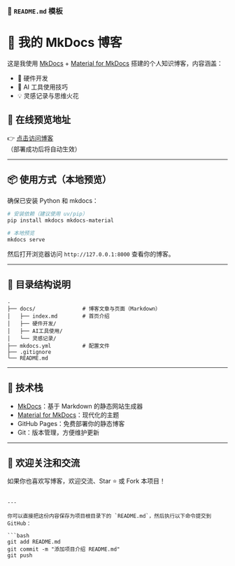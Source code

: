 ### 📄 `README.md` 模板

# 📝 我的 MkDocs 博客

这是我使用 [MkDocs](https://www.mkdocs.org/) + [Material for MkDocs](https://squidfunk.github.io/mkdocs-material/) 搭建的个人知识博客，内容涵盖：

- 🔧 硬件开发  
- 🤖 AI 工具使用技巧  
- 💡 灵感记录与思维火花  


## 🚀 在线预览地址

👉 [点击访问博客](https://martin666888.github.io/martin_page/)  
（部署成功后将自动生效）

---

## 📦 使用方式（本地预览）

确保已安装 Python 和 mkdocs：

```bash
# 安装依赖（建议使用 uv/pip）
pip install mkdocs mkdocs-material

# 本地预览
mkdocs serve
```

然后打开浏览器访问 `http://127.0.0.1:8000` 查看你的博客。

---

## 📁 目录结构说明

```
.
├── docs/               # 博客文章与页面（Markdown）
│   ├── index.md        # 首页介绍
│   ├── 硬件开发/
│   ├── AI工具使用/
│   └── 灵感记录/
├── mkdocs.yml          # 配置文件
├── .gitignore
└── README.md
```

---

## 📌 技术栈

- [MkDocs](https://www.mkdocs.org/)：基于 Markdown 的静态网站生成器
- [Material for MkDocs](https://squidfunk.github.io/mkdocs-material/)：现代化的主题
- GitHub Pages：免费部署你的静态博客
- Git：版本管理，方便维护更新

---

## 🌟 欢迎关注和交流

如果你也喜欢写博客，欢迎交流、Star ⭐️ 或 Fork 本项目！

```

---

你可以直接把这份内容保存为项目根目录下的 `README.md`，然后执行以下命令提交到 GitHub：

```bash
git add README.md
git commit -m "添加项目介绍 README.md"
git push
```
